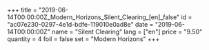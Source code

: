 +++
title = "2019-06-14T00:00:00Z_Modern_Horizons_Silent_Clearing_[en]_false"
id = "ac07e230-0297-4e1d-bdfe-119010e0ad8e"
date = "2019-06-14T00:00:00Z"
name = "Silent Clearing"
lang = ["en"]
price = "9.50"
quantity = 4
foil = false
set = "Modern Horizons"
+++
